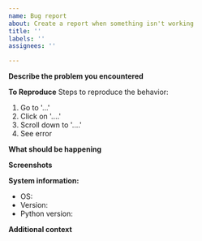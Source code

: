 ```yaml
---
name: Bug report
about: Create a report when something isn't working
title: ''
labels: ''
assignees: ''

---
```


**Describe the problem you encountered**
<!-- Please tell us briefly the problem you had -->

**To Reproduce**
Steps to reproduce the behavior:
1. Go to '...'
2. Click on '....'
3. Scroll down to '....'
4. See error

**What should be happening**
<!-- Please tell us briefly what was supposed to happen -->

**Screenshots**
<!-- Please add a screenshot showing the bug -->

**System information:**
 - OS:
 - Version:
 - Python version:
 

**Additional context**
<!-- Add any other context about the problem here. -->
